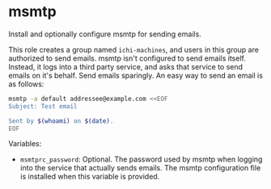 msmtp
=====

Install and optionally configure msmtp for sending emails.

This role creates a group named `ichi-machines`, and users in this group are
authorized to send emails. msmtp isn't configured to send emails itself.
Instead, it logs into a third party service, and asks that service to send
emails on it's behalf. Send emails sparingly. An easy way to send an email is
as follows:

```bash
msmtp -a default addressee@example.com <<EOF
Subject: Test email

Sent by $(whoami) on $(date).
EOF
```

Variables:

* `msmtprc_password`: Optional. The password used by msmtp when logging into the
  service that actually sends emails. The msmtp configuration file is installed
  when this variable is provided.
